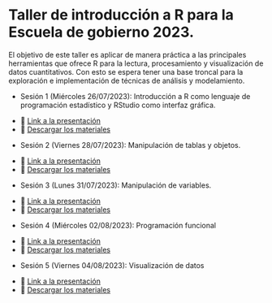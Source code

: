 # Taller de introducción a R para la Escuela de gobierno 2023. 

El objetivo de este taller es aplicar de manera práctica a las principales herramientas que ofrece R para la lectura, procesamiento y visualización de datos cuantitativos. Con esto se espera tener una base troncal para la exploración e implementación de técnicas de análisis y modelamiento. 

- Sesión 1 (Miércoles 26/07/2023): Introducción a R como lenguaje de programación estadístico y RStudio como interfaz gráfica.

+ :pushpin: [Link a la presentación](https://github.com/JDConejeros/WC_EGOB2023/blob/main/Sesion1/TAD_sesion1.pdf)
+ :file_folder: [Descargar los materiales](https://github.com/JDConejeros/WC_EGOB2023/archive/refs/heads/main.zip)

- Sesión 2 (Viernes 28/07/2023): Manipulación de tablas y objetos.

+ :pushpin: [Link a la presentación]()
+ :file_folder: [Descargar los materiales]()

- Sesión 3 (Lunes 31/07/2023): Manipulación de variables.

+ :pushpin: [Link a la presentación]()
+ :file_folder: [Descargar los materiales]()

- Sesión 4 (Miércoles 02/08/2023): Programación funcional

+ :pushpin: [Link a la presentación]()
+ :file_folder: [Descargar los materiales]()

- Sesión 5 (Viernes 04/08/2023): Visualización de datos 

+ :pushpin: [Link a la presentación]()
+ :file_folder: [Descargar los materiales]()

